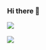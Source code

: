 ### Hi there 👋

<img src="https://github-readme-stats.vercel.app/api/top-langs/?username=alswl0912&layout=compact"><br><br>
<img src="https://github-readme-stats.vercel.app/api?username=alswl0912&show_icons=true">

<!--
**alswl0912/alswl0912** is a ✨ _special_ ✨ repository because its `README.md` (this file) appears on your GitHub profile.

Here are some ideas to get you started:

- 🔭 I’m currently working on ...
- 🌱 I’m currently learning ...
- 👯 I’m looking to collaborate on ...
- 🤔 I’m looking for help with ...
- 💬 Ask me about ...
- 📫 How to reach me: ...
- 😄 Pronouns: ...
- ⚡ Fun fact: ...
-->
